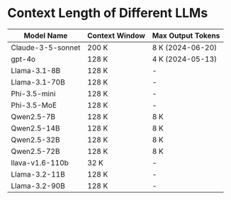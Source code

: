 # Context Length of Different LLMs

| Model Name        | Context Window | Max Output Tokens |
|-------------------|----------------|-------------------|
| Claude-3-5-sonnet | 200 K          | 8 K (2024-06-20)  |
| gpt-4o            | 128 K          | 4 K (2024-05-13)  |
| Llama-3.1-8B      | 128 K          | -                 |
| Llama-3.1-70B     | 128 K          | -                 |
| Phi-3.5-mini      | 128 K          | -                 |
| Phi-3.5-MoE       | 128 K          | -                 |
| Qwen2.5-7B        | 128 K          | 8 K               |
| Qwen2.5-14B       | 128 K          | 8 K               |
| Qwen2.5-32B       | 128 K          | 8 K               |
| Qwen2.5-72B       | 128 K          | 8 K               |
| llava-v1.6-110b   | 32 K           | -                 |
| Llama-3.2-11B     | 128 K          | -                 |
| Llama-3.2-90B     | 128 K          | -                 |

